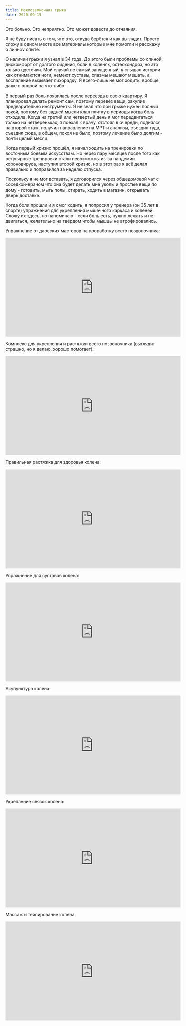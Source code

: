 ```yaml
---
title: Межпозвоночная грыжа
date: 2020-09-15
---
```

Это больно. Это неприятно. Это может довести до отчаяния.

Я не буду писать о том, что это, откуда берётся и как выглядит. Просто сложу в одном месте все материалы которые мне помогли и расскажу о личноv опыте.

О наличии грыжи я узнал в 34 года. До этого были проблемы со спиной, дискомфорт от долгого сидения, боли в коленях, остеохондроз, но это только цветочки. Мой случай не самый запущенный, я слышал истории как отнимаются ноги, немеют суставы, спазмы мешают мешать, а воспаление вызывает лихорадку. Я всего-лишь не мог ходить, вообще, даже с опорой на что-либо.

В первый раз боль появилась после переезда в свою квартиру. Я планировал делать ремонт сам, поэтому перевёз вещи, закупив предварительно инструменты. Я не знал что при грыже нужен полный покой, поэтому без задней мысли клал плитку в периоды когда боль отходила. Когда на третий или четвертый день я мог передвигаться только на четвереньках, я поехал к врачу, отстоял в очереди, поднялся на второй этаж, получил направление на МРТ и анализы, съездил туда, съездил сюда, в общем, покоя не было, поэтому лечение было долгим - почти целый месяц.

Когда первый кризис прошёл, я начал ходить на тренировки по восточным боевым искусствам. Но через пару месяцев после того как регулярные тренировки стали невозможны из-за пандемии короновируса, наступил второй кризис, но в этот раз я всё делал правильно и поправился за неделю отпуска.

Поскольку я не мог вставать, я договорился через общедомовой чат с соседкой-врачом что она будет делать мне уколы и простые вещи по дому - готовить, мыть полы, стирать, ходить в магазин, открывать дверь доставке. 

Когда боли прошли и я смог ходить, я попросил у тренера (он 35 лет в спорте) упражнения для укрепления мышечного каркаса и коленей. Сложу их здесь, но напоминаю - если боль есть, нужно лежать и не двигаться, желательно на твёрдом чтобы мышцы не атрофировались.

Упражнение от даосских мастеров на проработку всего позвоночника:

<iframe width="560" height="315" src="https://www.youtube.com/embed/2Zf8GKCo_jw" frameborder="0" allow="accelerometer; autoplay; clipboard-write; encrypted-media; gyroscope; picture-in-picture" allowfullscreen></iframe>

Комплекс для укрепления и растяжки всего позвоночника (выглядит страшно, но я делаю, хорошо помогает):

<iframe width="560" height="315" src="https://www.youtube.com/embed/Odr05xnYxU0" frameborder="0" allow="accelerometer; autoplay; clipboard-write; encrypted-media; gyroscope; picture-in-picture" allowfullscreen></iframe>

Правильная растяжка для здоровья колена:

<iframe width="560" height="315" src="https://www.youtube.com/embed/jseATxkZIHs" frameborder="0" allow="accelerometer; autoplay; clipboard-write; encrypted-media; gyroscope; picture-in-picture" allowfullscreen></iframe>

Упражнение для суставов колена:

<iframe width="560" height="315" src="https://www.youtube.com/embed/BEB254DCyf0" frameborder="0" allow="accelerometer; autoplay; clipboard-write; encrypted-media; gyroscope; picture-in-picture" allowfullscreen></iframe>

Акупунктура колена:

<iframe width="560" height="315" src="https://www.youtube.com/embed/yXw0_dGsTh4" frameborder="0" allow="accelerometer; autoplay; clipboard-write; encrypted-media; gyroscope; picture-in-picture" allowfullscreen></iframe>

Укрепление связок колена:

<iframe width="560" height="315" src="https://www.youtube.com/embed/YlGXEE126ac" frameborder="0" allow="accelerometer; autoplay; clipboard-write; encrypted-media; gyroscope; picture-in-picture" allowfullscreen></iframe>

Массаж и тейпирование колена:

<iframe width="560" height="315" src="https://www.youtube.com/embed/JSS-aNKvGoE" frameborder="0" allow="accelerometer; autoplay; clipboard-write; encrypted-media; gyroscope; picture-in-picture" allowfullscreen></iframe>